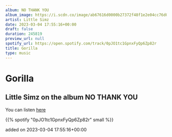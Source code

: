 ```yaml
---
album: NO THANK YOU
album_image: https://i.scdn.co/image/ab67616d0000b27372f48f1e2e04cc76d06ee708
artist: Little Simz
date: 2023-03-04 17:55:16+00:00
draft: false
duration: 245819
preview_url: null
spotify_url: https://open.spotify.com/track/0pJO1tc1GpnxFyQp6Zp82r
title: Gorilla
type: music
---
```



# Gorilla

## Little Simz on the album NO THANK YOU

You can listen [here](https://open.spotify.com/track/0pJO1tc1GpnxFyQp6Zp82r)

{{% spotify "0pJO1tc1GpnxFyQp6Zp82r" small %}}

added on 2023-03-04 17:55:16+00:00